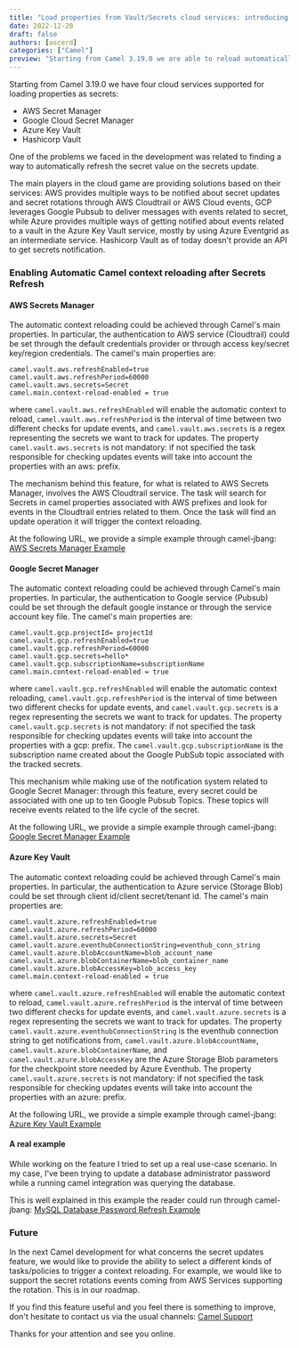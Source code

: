 ```yaml
---
title: "Load properties from Vault/Secrets cloud services: introducing Camel Context automatic refresh on secrets updates"
date: 2022-12-20
draft: false
authors: [oscerd]
categories: ["Camel"]
preview: "Starting from Camel 3.19.0 we are able to reload automatically the camel context on secret updates events"
---
```


Starting from Camel 3.19.0 we have four cloud services supported for loading properties as secrets:

- AWS Secret Manager
- Google Cloud Secret Manager
- Azure Key Vault
- Hashicorp Vault

One of the problems we faced in the development was related to finding a way to automatically refresh the secret value on the secrets update.

The main players in the cloud game are providing solutions based on their services:
AWS provides multiple ways to be notified about secret updates and secret rotations through AWS Cloudtrail or AWS Cloud events, GCP leverages Google Pubsub to deliver messages with events related to secret, 
while Azure provides multiple ways of getting notified about events related to a vault in the Azure Key Vault service, mostly by using Azure Eventgrid as an intermediate service.
Hashicorp Vault as of today doesn't provide an API to get secrets notification.

### Enabling Automatic Camel context reloading after Secrets Refresh 

#### AWS Secrets Manager

The automatic context reloading could be achieved through Camel's main properties. In particular, the authentication to AWS service (Cloudtrail) could be set through the default credentials provider or through access key/secret key/region credentials. The camel's main properties are:

```
camel.vault.aws.refreshEnabled=true 
camel.vault.aws.refreshPeriod=60000 
camel.vault.aws.secrets=Secret 
camel.main.context-reload-enabled = true
```

where `camel.vault.aws.refreshEnabled` will enable the automatic context to reload, `camel.vault.aws.refreshPeriod` is the interval of time between two different checks for update events, and `camel.vault.aws.secrets` is a regex representing the secrets we want to track for updates.
The property `camel.vault.aws.secrets` is not mandatory: if not specified the task responsible for checking updates events will take into account the properties with an aws: prefix.

The mechanism behind this feature, for what is related to AWS Secrets Manager, involves the AWS Cloudtrail service. The task will search for Secrets in camel properties associated with AWS prefixes and look for events in the Cloudtrail entries related to them. Once the task will find an update operation it will trigger the context reloading.

At the following URL, we provide a simple example through camel-jbang: [AWS Secrets Manager Example](https://github.com/apache/camel-kamelets-examples/tree/main/jbang/aws-secrets-manager)

#### Google Secret Manager

The automatic context reloading could be achieved through Camel's main properties. In particular, the authentication to Google service (Pubsub) could be set through the default google instance or through the service account key file. The camel's main properties are:

```
camel.vault.gcp.projectId= projectId 
camel.vault.gcp.refreshEnabled=true 
camel.vault.gcp.refreshPeriod=60000 
camel.vault.gcp.secrets=hello* 
camel.vault.gcp.subscriptionName=subscriptionName 
camel.main.context-reload-enabled = true
```

where `camel.vault.gcp.refreshEnabled` will enable the automatic context reloading, `camel.vault.gcp.refreshPeriod` is the interval of time between two different checks for update events, and `camel.vault.gcp.secrets` is a regex representing the secrets we want to track for updates.
The property `camel.vault.gcp.secrets` is not mandatory: if not specified the task responsible for checking updates events will take into account the properties with a gcp: prefix.
The `camel.vault.gcp.subscriptionName` is the subscription name created about the Google PubSub topic associated with the tracked secrets.

This mechanism while making use of the notification system related to Google Secret Manager: through this feature, every secret could be associated with one up to ten Google Pubsub Topics. These topics will receive events related to the life cycle of the secret.

At the following URL, we provide a simple example through camel-jbang: [Google Secret Manager Example](https://github.com/apache/camel-kamelets-examples/tree/main/jbang/gcp-secret-manager-reloading)

#### Azure Key Vault

The automatic context reloading could be achieved through Camel's main properties. In particular, the authentication to Azure service (Storage Blob) could be set through client id/client secret/tenant id. The camel's main properties are:

```
camel.vault.azure.refreshEnabled=true 
camel.vault.azure.refreshPeriod=60000 
camel.vault.azure.secrets=Secret 
camel.vault.azure.eventhubConnectionString=eventhub_conn_string 
camel.vault.azure.blobAccountName=blob_account_name 
camel.vault.azure.blobContainerName=blob_container_name 
camel.vault.azure.blobAccessKey=blob_access_key 
camel.main.context-reload-enabled = true
```

where `camel.vault.azure.refreshEnabled` will enable the automatic context to reload, `camel.vault.azure.refreshPeriod` is the interval of time between two different checks for update events, and `camel.vault.azure.secrets` is a regex representing the secrets we want to track for updates.
The property `camel.vault.azure.eventhubConnectionString` is the eventhub connection string to get notifications from, `camel.vault.azure.blobAccountName`, `camel.vault.azure.blobContainerName`, and `camel.vault.azure.blobAccessKey` are the Azure Storage Blob parameters for the checkpoint store needed by Azure Eventhub.
The property `camel.vault.azure.secrets` is not mandatory: if not specified the task responsible for checking updates events will take into account the properties with an azure: prefix.

At the following URL, we provide a simple example through camel-jbang: [Azure Key Vault Example](https://github.com/apache/camel-kamelets-examples/tree/main/jbang/azure-key-vault-secrets-reloading)

#### A real example

While working on the feature I tried to set up a real use-case scenario. In my case, I've been trying to update a database administrator password while a running camel integration was querying the database.

This is well explained in this example the reader could run through camel-jbang: [MySQL Database Password Refresh Example](https://github.com/apache/camel-kamelets-examples/tree/main/jbang/aws-database-admin-secrets-refresh)

### Future

In the next Camel development for what concerns the secret updates feature, we would like to provide the ability to select a different kinds of tasks/policies to trigger a context reloading. For example, we would like to support the secret rotations events coming from AWS Services supporting the rotation. This is in our roadmap.

If you find this feature useful and you feel there is something to improve, don't hesitate to contact us via the usual channels: [Camel Support](https://camel.apache.org/community/support/)

Thanks for your attention and see you online.
